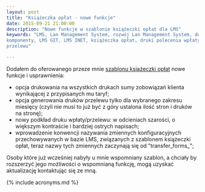 ```yaml
---
layout: post
title: "Książeczka opłat - nowe funkcje"
date: 2015-09-21 21:00:00
description: "Nowe funkcje w szablonie książeczki opłat dla LMS"
keywords: "LMS, Lan Management System, rozwój Lan Management System, dodatki, 
komponenty, LMS GIT, LMS INET, książeczka opłat, druki polecenia wpłaty, druki 
przelewu"

---
```


Dodałem do oferowanego przeze mnie 
[szablonu książeczki opłat](/lan-management-system/szablony-dokumentow/ksiazeczka-oplat)
nowe funkcje i usprawnienia:

 * opcja drukowania na wszystkich drukach sumy zobowiązań klienta wynikającej z
przypisanych mu taryf;
 * opcja generowania druków przelewu tylko dla wybranego zakresu miesięcy (czyli 
nie musi to już być z góry ustalona ilość stron i druków na stronę);
 * nowy podkład druku wpłaty/przelewu: w odcieniach szarości, o większym kontraście
i bardziej ostrych napisach;
 * wprowadzenie konwencji nazywania zmiennych konfiguracyjnych przechowywanych w
bazie LMS, związanych z szablonem książeczki opłat, teraz nazwy tych zmiennych 
zaczynają się od "transfer_forms_";

Osoby które już wcześniej nabyły u mnie wspomniany szablon, a chciały by rozszerzyć
jego możliwości o wspomnianą funkcję, mogą uzyskać aktualizację kontaktując się ze mną.

{% include acronyms.md %}